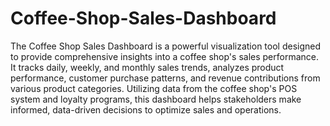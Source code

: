 # Coffee-Shop-Sales-Dashboard
The Coffee Shop Sales Dashboard is a powerful visualization tool designed to provide comprehensive insights into a coffee shop's sales performance. It tracks daily, weekly, and monthly sales trends, analyzes product performance, customer purchase patterns, and revenue contributions from various product categories. Utilizing data from the coffee shop's POS system and loyalty programs, this dashboard helps stakeholders make informed, data-driven decisions to optimize sales and operations.
